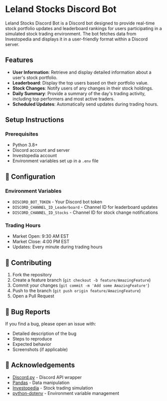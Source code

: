 # Leland Stocks Discord Bot

Leland Stocks Discord Bot is a Discord bot designed to provide real-time stock portfolio updates and leaderboard rankings for users participating in a simulated stock trading environment. The bot fetches data from Investopedia and displays it in a user-friendly format within a Discord server.

## Features

- **User Information**: Retrieve and display detailed information about a user's stock portfolio.
- **Leaderboard**: Display the top users based on their portfolio value.
- **Stock Changes**: Notify users of any changes in their stock holdings.
- **Daily Summary**: Provide a summary of the day's trading activity, including top performers and most active traders.
- **Scheduled Updates**: Automatically send updates during trading hours.

## Setup Instructions

### Prerequisites

- Python 3.8+
- Discord account and server
- Investopedia account
- Environment variables set up in a `.env` file

## 🔧 Configuration

### Environment Variables
- `DISCORD_BOT_TOKEN` - Your Discord bot token
- `DISCORD_CHANNEL_ID_Leaderboard` - Channel ID for leaderboard updates
- `DISCORD_CHANNEL_ID_Stocks` - Channel ID for stock change notifications

### Trading Hours
- Market Open: 9:30 AM EST
- Market Close: 4:00 PM EST
- Updates: Every minute during trading hours

## 🤝 Contributing
1. Fork the repository
2. Create a feature branch (`git checkout -b feature/AmazingFeature`)
3. Commit your changes (`git commit -m 'Add some AmazingFeature'`)
4. Push to the branch (`git push origin feature/AmazingFeature`)
5. Open a Pull Request

## 🐛 Bug Reports
If you find a bug, please open an issue with:
- Detailed description of the bug
- Steps to reproduce
- Expected behavior
- Screenshots (if applicable)

## 🌟 Acknowledgements
- [Discord.py](https://discordpy.readthedocs.io/en/stable/) - Discord API wrapper
- [Pandas](https://pandas.pydata.org/) - Data manipulation
- [Investopedia](https://www.investopedia.com/) - Stock trading simulation
- [python-dotenv](https://pypi.org/project/python-dotenv/) - Environment variable management